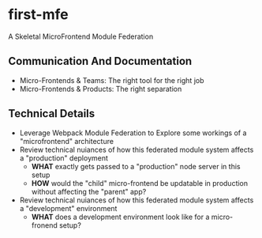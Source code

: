 # first-mfe
A Skeletal MicroFrontend Module Federation

## Communication And Documentation
- Micro-Frontends & Teams: The right tool for the right job
- Micro-Frontends & Products: The right separation

## Technical Details
- Leverage Webpack Module Federation to Explore some workings of a "microfrontend" architecture
- Review technical nuiances of how this federated module system affects a "production" deployment
  - **WHAT** exactly gets passed to a "production" node server in this setup
  - **HOW** would the "child" micro-frontend be updatable in production without affecting the "parent" app?
- Review technical nuiances of how this federated module system affects a "development" environment
  - **WHAT** does a development environment look like for a micro-fronend setup?

